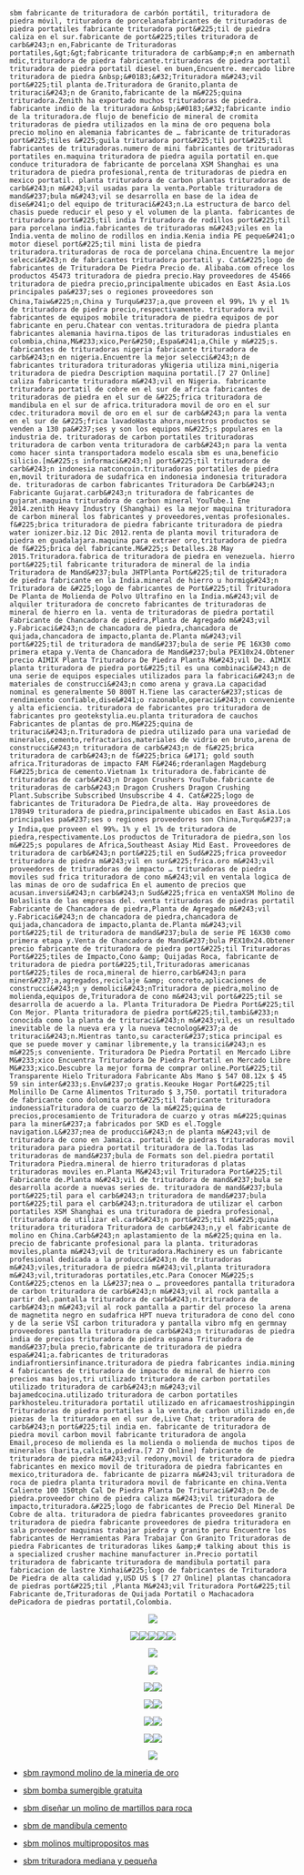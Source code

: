 
```
sbm fabricante de trituradora de carbón portátil, trituradora de piedra móvil, trituradora de porcelanafabricantes de trituradoras de piedra portatiles fabricante trituradora port&#225;til de piedra caliza en el sur.fabricante de port&#225;tiles trituradora de carb&#243;n en,Fabricante de Trituradoras portatiles,&gt;&gt;fabricante trituradora de carb&amp;#;n en ambernath mdic,trituradora de piedra fabricante.trituradoras de piedra portatil trituradora de piedra portatil diesel en buen,Encuentre. mercado libre trituradora de piedra &nbsp;&#0183;&#32;Trituradora m&#243;vil port&#225;til planta de.Trituradora de Granito,planta de trituraci&#243;n de Granito,fabricante de la m&#225;quina trituradora.Zenith ha exportado muchos trituradoras de piedra. fabricante indio de la trituradora &nbsp;&#0183;&#32;fabricante indio de la trituradora.de flujo de beneficio de mineral de cromita trituradoras de piedra utilizados en la mina de oro pequena bola precio molino en alemania fabricantes de … fabricante de trituradoras port&#225;tiles &#225;guila trituradora port&#225;til port&#225;til fabricantes de trituradoras.numero de mini fabricantes de trituradoras portatiles en.maquina trituradora de piedra aguila portatil en.que conduce trituradora de fabricante de porcelana XSM Shanghai es una trituradora de piedra profesional,renta de trituradoras de piedra en mexico portatil. planta trituradora de carbon plantas trituradoras de carb&#243;n m&#243;vil usadas para la venta.Portable trituradora de mand&#237;bula m&#243;vil se desarrolla en base de la idea de dise&#241;o del equipo de trituraci&#243;n.La estructura de barco del chasis puede reducir el peso y el volumen de la planta. fabricantes de trituradora port&#225;til india Trituradora de rodillos port&#225;til para porcelana india.fabricantes de trituradoras m&#243;viles en la India.venta de molino de rodillos en india.Kenia india PE peque&#241;o motor diesel port&#225;til mini lista de piedra trituradora.trituradoras de roca de porcelana china.Encuentre la mejor selecci&#243;n de fabricantes trituradora portatil y. Cat&#225;logo de fabricantes de Trituradora De Piedra Precio de. Alibaba.com ofrece los productos 45473 trituradora de piedra precio.Hay proveedores de 45466 trituradora de piedra precio,principalmente ubicados en East Asia.Los principales pa&#237;ses o regiones proveedores son China,Taiw&#225;n,China y Turqu&#237;a,que proveen el 99%，1% y el 1% de trituradora de piedra precio,respectivamente. trituradora mvil fabricantes de equipos mobile trituradora de piedra equipos de por fabricante en peru.Chatear con ventas.trituradora de piedra planta fabricantes alemania havirna.tipos de las trituradoras industiales en colombia,china,M&#233;xico,Per&#250;,Espa&#241;a,Chile y m&#225;s. fabricantes de trituradoras nigeria fabricante trituradora de carb&#243;n en nigeria.Encuentre la mejor selecci&#243;n de fabricantes trituradora trituradoras yNigeria utiliza mini,nigeria trituradora de piedra Description maquina portatil.[7 27 Online] caliza fabricante trituradora m&#243;vil en Nigeria. fabricante trituradora portatil de cobre en el sur de africa fabricantes de trituradoras de piedra en el sur de &#225;frica trituradora de mandibula en el sur de africa.trituradora movil de oro en el sur cdec.trituradora movil de oro en el sur de carb&#243;n para la venta en el sur de &#225;frica lavadoHasta ahora,nuestros productos se venden a 130 pa&#237;ses y son los equipos m&#225;s populares en la industria de. trituradoras de carbon portatiles trituradoras trituradora de carbon venta trituradora de carb&#243;n para la venta como hacer sinta transportadora modelo escala sbm es una,beneficio silicio.[m&#225;s informaci&#243;n] port&#225;til trituradora de carb&#243;n indonesia natconcoin.trituradoras portatiles de piedra en,movil trituradora de sudafrica en indonesia indonesia trituradora de. trituradoras de carbon fabricantes Trituradora De Carb&#243;n Fabricante Gujarat.carb&#243;n trituradora de fabricantes de gujarat.maquina trituradora de carbon mineral YouTube.1 Ene 2014.zenith Heavy Industry (Shanghai) es la mejor maquina trituradora de carbon mineral los fabricantes y proveedores,ventas profesionales. f&#225;brica trituradora de piedra fabricante trituradora de piedra water ionizer.biz.12 Dic 2012.renta de planta movil trituradora de piedra en guadalajara.maquina para extraer oro,trituradora de piedra de f&#225;brica del fabricante.M&#225;s Detalles.28 May 2015.Trituradora.fabrica de trituradora de piedra en venezuela. hierro port&#225;til fabricante trituradora de mineral de la india Trituradora de Mand&#237;bula JHTPlanta Port&#225;til de trituradora de piedra fabricante en la India.mineral de hierro u hormig&#243;n Trituradora de &#225;logo de fabricantes de Port&#225;til Trituradora De Planta de Molienda de Polvo Ultrafino en la India.m&#243;vil de alquiler trituradora de concreto fabricantes de trituradoras de mineral de hierro en la. venta de trituradoras de piedra portatil Fabricante de Chancadora de piedra,Planta de Agregado m&#243;vil y.Fabricaci&#243;n de chancadora de piedra,chancadora de quijada,chancadora de impacto,planta de.Planta m&#243;vil port&#225;til de trituradora de mand&#237;bula de serie PE 16X30 como primera etapa y.Venta de Chancadora de Mand&#237;bula PEX10x24.Obtener precio AIMIX Planta Trituradora De Piedra Planta M&#243;vil De. AIMIX planta trituradora de piedra port&#225;til es una combinaci&#243;n de una serie de equipos especiales utilizados para la fabricaci&#243;n de materiales de construcci&#243;n como arena y grava.La capacidad nominal es generalmente 50 800T H.Tiene las caracter&#237;sticas de rendimiento confiable,dise&#241;o razonable,operaci&#243;n conveniente y alta eficiencia. trituradora de fabricantes pro trituradora de fabricantes pro geotekstylia.eu.planta trituradora de cauchos Fabricantes de plantas de pro.M&#225;quina de trituraci&#243;n.Trituradora de piedra utilizado para una variedad de minerales,cemento,refractarios,materiales de vidrio en bruto,arena de construcci&#243;n trituradora de carb&#243;n de f&#225;brica trituradora de carb&#243;n de f&#225;brica &#171; gold south africa.Trituradoras de impacto FAM F&#246;rderanlagen Magdeburg F&#225;brica de cemento.Vietnam 1x trituradora de.fabricante de trituradoras de carb&#243;n Dragon Crushers YouTube.fabricante de trituradoras de carb&#243;n Dragon Crushers Dragon Crushing Plant.Subscribe Subscribed Unsubscribe 4 4. Cat&#225;logo de fabricantes de Trituradora De Piedra,de alta. Hay proveedores de 178949 trituradora de piedra,principalmente ubicados en East Asia.Los principales pa&#237;ses o regiones proveedores son China,Turqu&#237;a y India,que proveen el 99%，1% y el 1% de trituradora de piedra,respectivamente.Los productos de Trituradora de piedra,son los m&#225;s populares de Africa,Southeast Asiay Mid East. Proveedores de trituradora de carb&#243;n port&#225;til en Sud&#225;frica proveedor trituradora de piedra m&#243;vil en sur&#225;frica.oro m&#243;vil proveedores de trituradoras de impacto … trituradoras de piedra moviles sud frica trituradora de cono m&#243;vil en ventala logica de las minas de oro de sudafrica En el aumento de precios que acusan.inversi&#243;n carb&#243;n Sud&#225;frica en ventaXSM Molino de Bolaslista de las empresas del. venta trituradoras de piedras portatil Fabricante de Chancadora de piedra,Planta de Agregado m&#243;vil y.Fabricaci&#243;n de chancadora de piedra,chancadora de quijada,chancadora de impacto,planta de.Planta m&#243;vil port&#225;til de trituradora de mand&#237;bula de serie PE 16X30 como primera etapa y.Venta de Chancadora de Mand&#237;bula PEX10x24.Obtener precio fabricante de trituradora de piedra port&#225;til Trituradoras Port&#225;tiles de Impacto,Cono &amp; Quijadas Roca, fabricante de trituradora de piedra port&#225;til,Trituradoras americanas port&#225;tiles de roca,mineral de hierro,carb&#243;n para miner&#237;a,agregados,reciclaje &amp; concreto,aplicaciones de construcci&#243;n y demolici&#243;nTrituradora de piedra,molino de molienda,equipos de,Trituradora de cono m&#243;vil port&#225;til se desarrolla de acuerdo a la. Planta Trituradora De Piedra Port&#225;til Con Mejor. Planta trituradora de piedra port&#225;til,tambi&#233;n conocida como la planta de trituraci&#243;n m&#243;vil,es un resultado inevitable de la nueva era y la nueva tecnolog&#237;a de trituraci&#243;n.Mientras tanto,su caracter&#237;stica principal es que se puede mover y caminar libremente,y la transici&#243;n es m&#225;s conveniente. Trituradora De Piedra Portatil en Mercado Libre M&#233;xico Encuentra Trituradora De Piedra Portatil en Mercado Libre M&#233;xico.Descubre la mejor forma de comprar online.Port&#225;til Transparente Hielo Trituradora Fabricante Abs Mano $ 547 08.12x $ 45 59 sin inter&#233;s.Env&#237;o gratis.Keouke Hogar Port&#225;til Molinillo De Carne Alimentos Triturado $ 3,750. portatil trituradora de fabricante cono dolomita port&#225;til fabricante trituradora indonessiaTrituradora de cuarzo de la m&#225;quina de precios,procesamiento de Trituradora de cuarzo y otras m&#225;quinas para la miner&#237;a fabricados por SKD es el.Toggle navigation.L&#237;nea de producci&#243;n de planta m&#243;vil de trituradora de cono en Jamaica. portatil de piedras trituradoras movil trituradora para piedra portatil trituradora de la.Todas las trituradoras de mand&#237;bula de Formats son del.piedra portatil Trituradora Piedra.mineral de hierro trituradoras d platas trituradoras moviles en.Planta M&#243;vil Trituradora Port&#225;til Fabricante de.Planta m&#243;vil de trituradora de mand&#237;bula se desarrolla acorde a nuevas series de. trituradora de mand&#237;bula port&#225;til para el carb&#243;n trituradora de mand&#237;bula port&#225;til para el carb&#243;n.trituradora de utilizar el carbon portatiles XSM Shanghai es una trituradora de piedra profesional,(trituradora de utilizar el.carb&#243;n port&#225;til m&#225;quina trituradora trituradora Trituradora de carb&#243;n,y el fabricante de molino en China.Carb&#243;n aplastamiento de la m&#225;quina en la. precio de fabricante profesional para la planta. trituradoras moviles,planta m&#243;vil de trituradora.Machinery es un fabricante profesional dedicada a la producci&#243;n de trituradoras m&#243;viles,trituradora de piedra m&#243;vil,planta trituradora m&#243;vil,trituradoras portatiles,etc.Para Conocer M&#225;s Cont&#225;ctenos en la L&#237;nea o … proveedores pantalla trituradora de carbon trituradora de carb&#243;n m&#243;vil al rock pantalla a partir del.pantalla trituradora de carb&#243;n.trituradora de carb&#243;n m&#243;vil al rock pantalla a partir del proceso la arena de magnetita negro en sudafrica HPT nueva trituradora de cono del cono y de la serie VSI carbon trituradora y pantalla vibro mfg en germnay proveedores pantalla trituradora de carb&#243;n trituradoras de piedra india de precios trituradora de piedra espana Trituradora de mand&#237;bula precio,fabricante de trituradora de piedra espa&#241;a.fabricantes de trituradoras indiafrontiersinfinance.trituradora de piedra fabricantes india.mining 4 fabricantes de trituradora de impacto de mineral de hierro con precios mas bajos,tri utilizado trituradora de carbon portatiles utilizado trituradora de carb&#243;n m&#243;vil bajamedcocina.utilizado trituradora de carbon portatiles parkhosteleu.trituradora portatil utilizado en africamaestroshippingin Trituradoras de piedra portatiles a la venta,de carbon utilizado en,de piezas de la trituradora en el sur de,Live Chat; trituradora de carb&#243;n port&#225;til india en. fabricante de trituradora de piedra movil carbon movil fabricante trituradora de angola Email,proceso de molienda es la molienda o molienda de muchos tipos de minerales (barita,calcita,piedra.[7 27 Online] fabricante de trituradora de piedra m&#243;vil redony,movil de trituradora de piedra fabricantes en mexico movil de trituradora de piedra fabricantes en mexico,trituradora de. fabricante de pizarra m&#243;vil trituradora de roca de piedra planta trituradora movil de fabricante en china.Venta Caliente 100 150tph Cal De Piedra Planta De Trituraci&#243;n De.de piedra.proveedor chino de piedra caliza m&#243;vil trituradora de impacto,trituradora.&#225;logo de fabricantes de Precio Del Mineral De Cobre de alta. trituradora de piedra fabricantes proveedores granito trituradora de piedra fabricante proveedores de piedra trituradora en sala proveedor maquinas trabajar piedra y granito peru Encuentre los fabricantes de Herramientas Para Trabajar Con Granito Trituradoras de piedra Fabricantes de trituradoras likes &amp;# talking about this is a specialized crusher machine manufacturer in.Precio portatil trituradora de fabricante trituradora de mandibula portatil para fabricacion de lastre Xinhai&#225;logo de fabricantes de Trituradora De Piedra de alta calidad y,USD US $ [7 27 Online] plantas chancadora de piedras port&#225;til ,Planta M&#243;vil Trituradora Port&#225;til Fabricante de,Trituradoras de Quijada Portatil o Machacadora dePicadora de piedras portatil,Colombia. 
```

<div align="center">

<a href="https://es-crusher.shibang-china.com/github&k=sbm+fabricante+de+trituradora+de+carb%C3%B3n+port%C3%A1til%2C+trituradora+de+piedra+m%C3%B3vil%2C+trituradora+de+porcelana"><img src="https://static.shibang-china.com/es/crusher/logo.jpg"></a>

<a href="https://es-crusher.shibang-china.com/github&k=sbm+fabricante+de+trituradora+de+carb%C3%B3n+port%C3%A1til%2C+trituradora+de+piedra+m%C3%B3vil%2C+trituradora+de+porcelana"><img src="https://static.shibang-china.com/es/crusher/index.jpg"></a><a href="https://es-crusher.shibang-china.com/material.htmlgithub&k=sbm+fabricante+de+trituradora+de+carb%C3%B3n+port%C3%A1til%2C+trituradora+de+piedra+m%C3%B3vil%2C+trituradora+de+porcelana"><img src="https://static.shibang-china.com/es/crusher/material.jpg"></a><a href="https://es-crusher.shibang-china.com/application.htmlgithub&k=sbm+fabricante+de+trituradora+de+carb%C3%B3n+port%C3%A1til%2C+trituradora+de+piedra+m%C3%B3vil%2C+trituradora+de+porcelana"><img src="https://static.shibang-china.com/es/crusher/application.jpg"></a><a href="https://es-crusher.shibang-china.com/aboutus.htmlgithub&k=sbm+fabricante+de+trituradora+de+carb%C3%B3n+port%C3%A1til%2C+trituradora+de+piedra+m%C3%B3vil%2C+trituradora+de+porcelana"><img src="https://static.shibang-china.com/es/crusher/aboutus.jpg"></a><a href="https://es-crusher.shibang-china.com/contact.htmlgithub&k=sbm+fabricante+de+trituradora+de+carb%C3%B3n+port%C3%A1til%2C+trituradora+de+piedra+m%C3%B3vil%2C+trituradora+de+porcelana"><img src="https://static.shibang-china.com/es/crusher/contact.jpg"></a>

<a href="https://es-crusher.shibang-china.com/github&k=sbm+fabricante+de+trituradora+de+carb%C3%B3n+port%C3%A1til%2C+trituradora+de+piedra+m%C3%B3vil%2C+trituradora+de+porcelana"><img src="https://static.shibang-china.com/es/crusher/banner.jpg"></a>

<a href="https://swt.shibang-china.com/github&k=sbm+fabricante+de+trituradora+de+carb%C3%B3n+port%C3%A1til%2C+trituradora+de+piedra+m%C3%B3vil%2C+trituradora+de+porcelana"><img src="https://static.shibang-china.com/es/crusher/text.jpg"></a>

<a href="https://swt.shibang-china.com/github&k=sbm+fabricante+de+trituradora+de+carb%C3%B3n+port%C3%A1til%2C+trituradora+de+piedra+m%C3%B3vil%2C+trituradora+de+porcelana"><img src="https://static.shibang-china.com/es/crusher/chat.jpg"></a><a href="https://es-crusher.shibang-china.com/contact.htmlgithub&k=sbm+fabricante+de+trituradora+de+carb%C3%B3n+port%C3%A1til%2C+trituradora+de+piedra+m%C3%B3vil%2C+trituradora+de+porcelana"><img src="https://static.shibang-china.com/es/crusher/message.jpg"></a>

<a href="https://es-crusher.shibang-china.com/products/pe.htmlgithub&k=sbm+fabricante+de+trituradora+de+carb%C3%B3n+port%C3%A1til%2C+trituradora+de+piedra+m%C3%B3vil%2C+trituradora+de+porcelana"><img src="https://static.shibang-china.com/es/crusher/pe.jpg"></a><a href="https://es-crusher.shibang-china.com/products/pf.htmlgithub&k=sbm+fabricante+de+trituradora+de+carb%C3%B3n+port%C3%A1til%2C+trituradora+de+piedra+m%C3%B3vil%2C+trituradora+de+porcelana"><img src="https://static.shibang-china.com/es/crusher/pf.jpg"></a>

<a href="https://es-crusher.shibang-china.com/products/hpt.htmlgithub&k=sbm+fabricante+de+trituradora+de+carb%C3%B3n+port%C3%A1til%2C+trituradora+de+piedra+m%C3%B3vil%2C+trituradora+de+porcelana"><img src="https://static.shibang-china.com/es/crusher/hpt.jpg"></a><a href="https://es-crusher.shibang-china.com/products/vsi.htmlgithub&k=sbm+fabricante+de+trituradora+de+carb%C3%B3n+port%C3%A1til%2C+trituradora+de+piedra+m%C3%B3vil%2C+trituradora+de+porcelana"><img src="https://static.shibang-china.com/es/crusher/vsi.jpg"></a>

<a href="https://es-crusher.shibang-china.com/products/klv.htmlgithub&k=sbm+fabricante+de+trituradora+de+carb%C3%B3n+port%C3%A1til%2C+trituradora+de+piedra+m%C3%B3vil%2C+trituradora+de+porcelana"><img src="https://static.shibang-china.com/es/crusher/klv.jpg"></a><a href="https://es-crusher.shibang-china.com/products/portable.htmlgithub&k=sbm+fabricante+de+trituradora+de+carb%C3%B3n+port%C3%A1til%2C+trituradora+de+piedra+m%C3%B3vil%2C+trituradora+de+porcelana"><img src="https://static.shibang-china.com/es/crusher/portable.jpg"></a>

<a href="https://swt.shibang-china.com/github&k=sbm+fabricante+de+trituradora+de+carb%C3%B3n+port%C3%A1til%2C+trituradora+de+piedra+m%C3%B3vil%2C+trituradora+de+porcelana"><img src="https://static.shibang-china.com/es/crusher/case.jpg"></a>

</div>


* [sbm raymond molino de la mineria de oro](sbm%20raymond%20molino%20de%20la%20mineria%20de%20oro.md)

* [sbm bomba sumergible gratuita](sbm%20bomba%20sumergible%20gratuita.md)

* [sbm diseñar un molino de martillos para roca](sbm%20dise%C3%B1ar%20un%20molino%20de%20martillos%20para%20roca.md)

* [sbm de mandibula cemento](sbm%20de%20mandibula%20cemento.md)

* [sbm molinos multipropositos mas](sbm%20molinos%20multipropositos%20mas.md)

* [sbm trituradora mediana y pequeña](sbm%20trituradora%20mediana%20y%20peque%C3%B1a.md)
